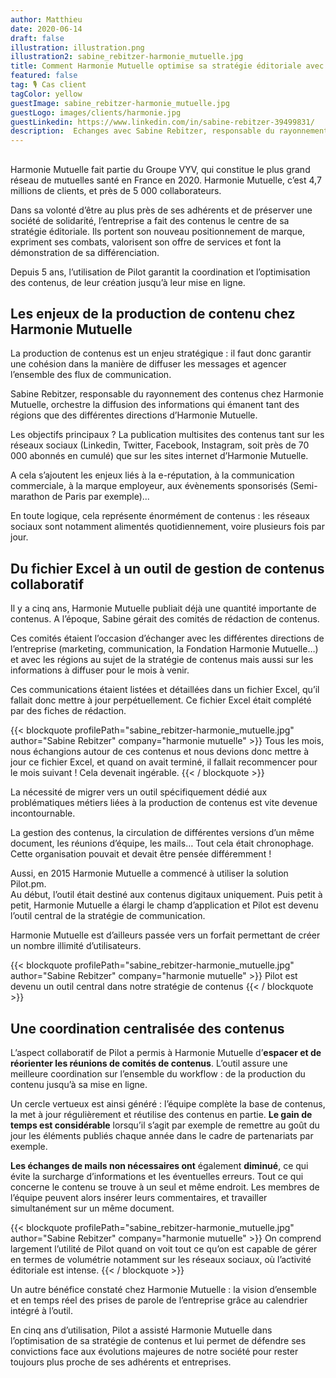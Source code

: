 ```yaml
---
author: Matthieu
date: 2020-06-14
draft: false
illustration: illustration.png
illustration2: sabine_rebitzer-harmonie_mutuelle.jpg
title: Comment Harmonie Mutuelle optimise sa stratégie éditoriale avec Pilot ?
featured: false
tag: 🎙 Cas client
tagColor: yellow
guestImage: sabine_rebitzer-harmonie_mutuelle.jpg
guestLogo: images/clients/harmonie.jpg
guestLinkedin: https://www.linkedin.com/in/sabine-rebitzer-39499831/
description:  Echanges avec Sabine Rebitzer, responsable du rayonnement des contenus chez Harmonie Mutuelle.
---
```


##

Harmonie Mutuelle fait partie du Groupe VYV, qui constitue le plus grand réseau de mutuelles santé en France en 2020. Harmonie Mutuelle, c’est 4,7 millions de clients, et près de 5 000 collaborateurs.

Dans sa volonté d’être au plus près de ses adhérents et de préserver une société de solidarité, l’entreprise a fait des contenus le centre de sa stratégie éditoriale. 
Ils portent son nouveau positionnement de marque, expriment ses combats, valorisent son offre de services et font la démonstration de sa différenciation.

Depuis 5 ans, l’utilisation de Pilot garantit la coordination et l’optimisation des contenus, de leur création jusqu’à leur mise en ligne.

## Les enjeux de la production de contenu chez Harmonie Mutuelle

La production de contenus est un enjeu stratégique : il faut donc garantir une cohésion dans la manière de diffuser les messages et agencer l’ensemble des flux de communication.

Sabine Rebitzer, responsable du rayonnement des contenus chez Harmonie Mutuelle, orchestre la diffusion des informations qui émanent tant des régions que des différentes directions d’Harmonie Mutuelle. 

Les objectifs principaux ? La publication multisites des contenus tant sur les réseaux sociaux (Linkedin, Twitter, Facebook, Instagram, soit près de 70 000 abonnés en cumulé) que sur les sites internet d’Harmonie Mutuelle. 

A cela s’ajoutent les enjeux liés à la e-réputation, à la communication commerciale, à la marque employeur, aux évènements sponsorisés (Semi-marathon de Paris par exemple)...

En toute logique, cela représente énormément de contenus : les réseaux sociaux sont notamment alimentés quotidiennement, voire plusieurs fois par jour.

## Du fichier Excel à un outil de gestion de contenus collaboratif

Il y a cinq ans, Harmonie Mutuelle publiait déjà une quantité importante de contenus. A l’époque, Sabine gérait des comités de rédaction de contenus. 

Ces comités étaient l’occasion d’échanger avec les différentes directions de l’entreprise (marketing, communication, la Fondation Harmonie Mutuelle…) et avec les régions au sujet de la stratégie de contenus mais aussi sur les informations à diffuser pour le mois à venir. 

Ces communications étaient listées et détaillées dans un fichier Excel, qu’il fallait donc mettre à jour perpétuellement. Ce fichier Excel était complété par des fiches de rédaction.

{{< blockquote profilePath="sabine_rebitzer-harmonie_mutuelle.jpg" author="Sabine Rebitzer" company="harmonie mutuelle" >}}
Tous les mois, nous échangions autour de ces contenus et nous devions donc mettre à jour ce fichier Excel, et quand on avait terminé, il fallait recommencer pour le mois suivant ! Cela devenait ingérable.
{{< / blockquote >}}


La nécessité de migrer vers un outil spécifiquement dédié aux problématiques métiers liées à la production de contenus est vite devenue incontournable. 

La gestion des contenus, la circulation de différentes versions d’un même document, les réunions d’équipe, les mails… Tout cela était chronophage. Cette organisation pouvait et devait être pensée différemment !

Aussi, en 2015 Harmonie Mutuelle a commencé à utiliser la solution Pilot.pm. \
Au début, l’outil était destiné aux contenus digitaux uniquement. Puis petit à petit, Harmonie Mutuelle a élargi le champ d’application et Pilot est devenu l’outil central de la stratégie de communication.

Harmonie Mutuelle est d’ailleurs passée vers un forfait permettant de créer un nombre illimité d’utilisateurs.

{{< blockquote profilePath="sabine_rebitzer-harmonie_mutuelle.jpg" author="Sabine Rebitzer" company="harmonie mutuelle" >}}
Pilot est devenu un outil central dans notre stratégie de contenus
{{< / blockquote >}}

## Une coordination centralisée des contenus

L’aspect collaboratif de Pilot a permis à Harmonie Mutuelle d’**espacer et de réorienter les réunions de comités de contenus**. L’outil assure une meilleure coordination sur l’ensemble du workflow : de la production du contenu jusqu’à sa mise en ligne.

Un cercle vertueux est ainsi généré : l’équipe complète la base de contenus, la met à jour régulièrement et réutilise des contenus en partie. **Le gain de temps est considérable** lorsqu’il s’agit par exemple de remettre au goût du jour les éléments publiés chaque année dans le cadre de partenariats par exemple.

**Les échanges de mails non nécessaires ont** également **diminué**, ce qui évite la surcharge d’informations et les éventuelles erreurs. Tout ce qui concerne le contenu se trouve à un seul et même endroit. Les membres de l’équipe peuvent alors insérer leurs commentaires, et travailler simultanément sur un même document.

{{< blockquote profilePath="sabine_rebitzer-harmonie_mutuelle.jpg" author="Sabine Rebitzer" company="harmonie mutuelle" >}}
On comprend largement l’utilité de Pilot quand on voit tout ce qu’on est capable de gérer en termes de volumétrie notamment sur les réseaux sociaux, où l’activité éditoriale est intense. 
{{< / blockquote >}}

Un autre bénéfice constaté chez Harmonie Mutuelle : la vision d’ensemble et en temps réel des prises de parole de l’entreprise grâce au calendrier intégré à l’outil.

En cinq ans d’utilisation, Pilot a assisté Harmonie Mutuelle dans l’optimisation de sa stratégie de contenus et lui permet de défendre ses convictions face aux évolutions majeures de notre société pour rester toujours plus proche de ses adhérents et entreprises.